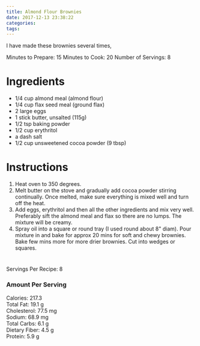```yaml
---
title: Almond Flour Brownies
date: 2017-12-13 23:38:22
categories:
tags:
---
```


I have made these brownies several times, 

<!--more-->
           
Minutes to Prepare: 15
Minutes to Cook: 20
Number of Servings: 8

# Ingredients
- 1/4 cup almond meal (almond flour)
- 1/4 cup flax seed meal (ground flax)
- 2 large eggs
- 1 stick butter, unsalted (115g)
- 1/2 tsp baking powder
- 1/2 cup erythritol
- a dash salt
- 1/2 cup unsweetened cocoa powder (9 tbsp)

# Instructions
1. Heat oven to 350 degrees.
2. Melt butter on the stove and gradually add cocoa powder stirring continually. Once melted, make sure everything is mixed well and turn off the heat.
3. Add eggs, erythritol and then all the other ingredients and mix very well. Preferably sift the almond meal and flax so there are no lumps. The mixture will be creamy.
4. Spray oil into a square or round tray (I used round about 8" diam). Pour mixture in and bake for approx 20 mins for soft and chewy brownies. Bake few mins more for more drier brownies. Cut into wedges or squares.
# 

Servings Per Recipe: 8          
### Amount Per Serving          
Calories: 217.3       
Total Fat: 19.1 g           
Cholesterol: 77.5 mg            
Sodium: 68.9 mg             
Total Carbs: 6.1 g          
Dietary Fiber: 4.5 g            
Protein: 5.9 g   
